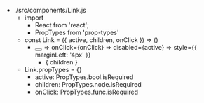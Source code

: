 - ./src/components/Link.js
  - import
    - React from 'react';
    - PropTypes from 'prop-types'
  - const Link = ({ active, children, onClick }) => ()
    - <button></button>
      => onClick={onClick}
      => disabled={active}
      => style={{ marginLeft: '4px' }}
      - { children }
  - Link.propTypes = {}
    - active: PropTypes.bool.isRequired
    - children: PropTypes.node.isRequired
    - onClick: PropTypes.func.isRequired
